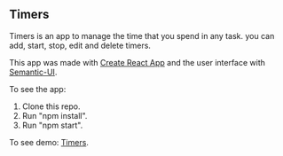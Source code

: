 ## Timers

Timers is an app to manage the time that you spend in any task.
you can add, start, stop, edit and delete timers.

This app was made with [Create React App](https://github.com/facebookincubator/create-react-app) and the user interface with [Semantic-UI](https://github.com/Semantic-Org/Semantic-UI).

To see the app:
1. Clone this repo.
2. Run "npm install".
3. Run "npm start".

To see demo: [Timers](https://alejok28.github.io/Timers/).
